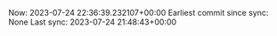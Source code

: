 Now: 2023-07-24 22:36:39.232107+00:00 Earliest commit since sync: None Last sync: 2023-07-24 21:48:43+00:00
